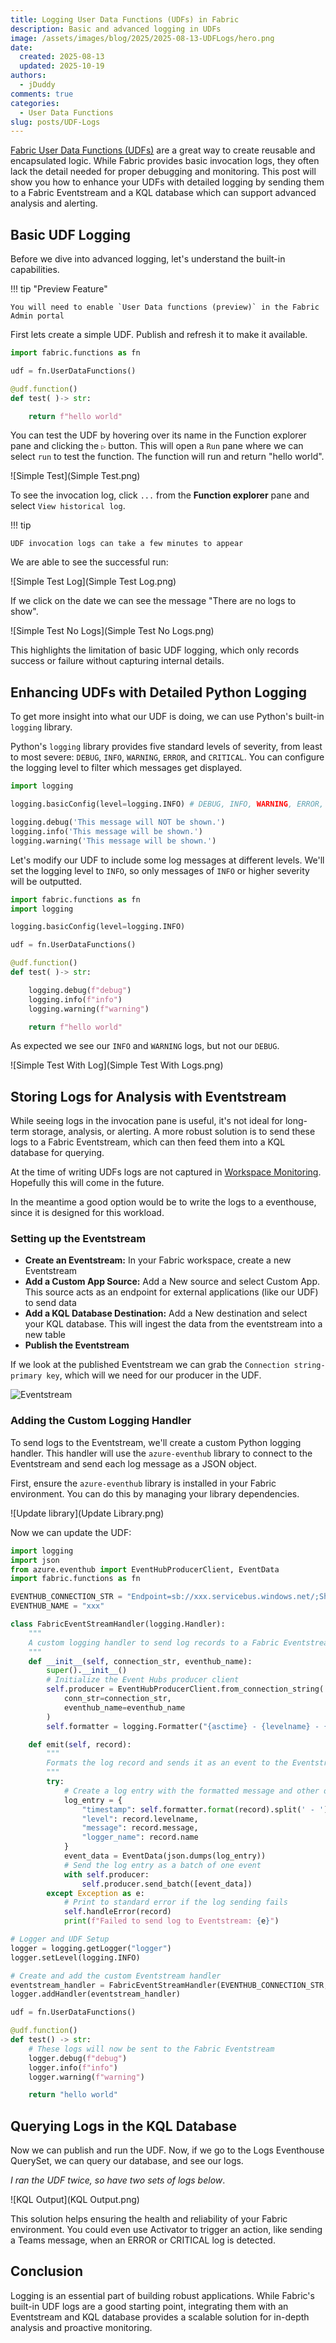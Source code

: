 ```yaml
---
title: Logging User Data Functions (UDFs) in Fabric
description: Basic and advanced logging in UDFs
image: /assets/images/blog/2025/2025-08-13-UDFLogs/hero.png
date:
  created: 2025-08-13
  updated: 2025-10-19
authors:
  - jDuddy
comments: true
categories:
  - User Data Functions
slug: posts/UDF-Logs
---
```


[Fabric User Data Functions (UDFs)](https://learn.microsoft.com/en-us/fabric/data-engineering/user-data-functions/user-data-functions-overview) are a great way to create reusable and encapsulated logic. While Fabric provides basic invocation logs, they often lack the detail needed for proper debugging and monitoring. This post will show you how to enhance your UDFs with detailed logging by sending them to a Fabric Eventstream and a KQL database which can support advanced analysis and alerting.

## Basic UDF Logging

Before we dive into advanced logging, let's understand the built-in capabilities.

!!! tip "Preview Feature"
    
    You will need to enable `User Data functions (preview)` in the Fabric Admin portal

First lets create a simple UDF. Publish and refresh it to make it available.

```py
import fabric.functions as fn

udf = fn.UserDataFunctions()

@udf.function()
def test( )-> str:

    return f"hello world"
```

You can test the UDF by hovering over its name in the Function explorer pane and clicking the `▷` button. This will open a `Run` pane where we can select `run` to test the function. The function will run and return "hello world".

![Simple Test](Simple Test.png)

To see the invocation log, click `...` from the **Function explorer** pane and select `View historical log`.

!!! tip

    UDF invocation logs can take a few minutes to appear

We are able to see the successful run:

![Simple Test Log](Simple Test Log.png)

If we click on the date we can see the message "There are no logs to show".

![Simple Test No Logs](Simple Test No Logs.png)

This highlights the limitation of basic UDF logging, which only records success or failure without capturing internal details.

## Enhancing UDFs with Detailed Python Logging

To get more insight into what our UDF is doing, we can use Python's built-in `logging` library.

Python's `logging` library provides five standard levels of severity, from least to most severe: `DEBUG`, `INFO`, `WARNING`, `ERROR`, and `CRITICAL`. You can configure the logging level to filter which messages get displayed.

```py
import logging

logging.basicConfig(level=logging.INFO) # DEBUG, INFO, WARNING, ERROR, CRITICAL

logging.debug('This message will NOT be shown.')
logging.info('This message will be shown.')
logging.warning('This message will be shown.')
```

Let's modify our UDF to include some log messages at different levels. We'll set the logging level to `INFO`, so only messages of `INFO` or higher severity will be outputted.

```py
import fabric.functions as fn
import logging

logging.basicConfig(level=logging.INFO) 

udf = fn.UserDataFunctions()

@udf.function()
def test( )-> str:

    logging.debug(f"debug")
    logging.info(f"info")
    logging.warning(f"warning")

    return f"hello world"
```

As expected we see our `INFO` and `WARNING` logs, but not our `DEBUG`.

![Simple Test With Log](Simple Test With Logs.png)

## Storing Logs for Analysis with Eventstream

While seeing logs in the invocation pane is useful, it's not ideal for long-term storage, analysis, or alerting. A more robust solution is to send these logs to a Fabric Eventstream, which can then feed them into a KQL database for querying.

At the time of writing UDFs logs are not captured in [Workspace Monitoring](https://learn.microsoft.com/en-us/fabric/fundamentals/workspace-monitoring-overview). Hopefully this will come in the future.

In the meantime a good option would be to write the logs to a eventhouse, since it is designed for this workload.

### Setting up the Eventstream

- **Create an Eventstream:** In your Fabric workspace, create a new Eventstream
- **Add a Custom App Source:** Add a New source and select Custom App. This source acts as an endpoint for external applications (like our UDF) to send data
- **Add a KQL Database Destination:** Add a New destination and select your KQL database. This will ingest the data from the eventstream into a new table
- **Publish the Eventstream**

If we look at the published Eventstream we can grab the `Connection string-primary key`, which will we need for our producer in the UDF.

![Eventstream](eventstream.png)

### Adding the Custom Logging Handler

To send logs to the Eventstream, we'll create a custom Python logging handler. This handler will use the `azure-eventhub` library to connect to the Eventstream and send each log message as a JSON object.

First, ensure the `azure-eventhub` library is installed in your Fabric environment. You can do this by managing your library dependencies.

![Update library](Update Library.png)

Now we can update the UDF:

```py
import logging
import json
from azure.eventhub import EventHubProducerClient, EventData
import fabric.functions as fn

EVENTHUB_CONNECTION_STR = "Endpoint=sb://xxx.servicebus.windows.net/;SharedAccessKeyName=key_xxx;SharedAccessKey=xxx;EntityPath=xxx9"
EVENTHUB_NAME = "xxx"

class FabricEventStreamHandler(logging.Handler):
    """
    A custom logging handler to send log records to a Fabric Eventstream.
    """
    def __init__(self, connection_str, eventhub_name):
        super().__init__()
        # Initialize the Event Hubs producer client
        self.producer = EventHubProducerClient.from_connection_string(
            conn_str=connection_str,
            eventhub_name=eventhub_name
        )
        self.formatter = logging.Formatter("{asctime} - {levelname} - {message}", style="{", datefmt="%Y-%m-%d %H:%M")

    def emit(self, record):
        """
        Formats the log record and sends it as an event to the Eventstream.
        """
        try:
            # Create a log entry with the formatted message and other details
            log_entry = {
                "timestamp": self.formatter.format(record).split(' - ')[0],
                "level": record.levelname,
                "message": record.message,
                "logger_name": record.name
            }
            event_data = EventData(json.dumps(log_entry))
            # Send the log entry as a batch of one event
            with self.producer:
                self.producer.send_batch([event_data])
        except Exception as e:
            # Print to standard error if the log sending fails
            self.handleError(record)
            print(f"Failed to send log to Eventstream: {e}")

# Logger and UDF Setup
logger = logging.getLogger("logger")
logger.setLevel(logging.INFO)

# Create and add the custom Eventstream handler
eventstream_handler = FabricEventStreamHandler(EVENTHUB_CONNECTION_STR, EVENTHUB_NAME)
logger.addHandler(eventstream_handler)

udf = fn.UserDataFunctions()

@udf.function()
def test() -> str:
    # These logs will now be sent to the Fabric Eventstream
    logger.debug(f"debug")
    logger.info(f"info")
    logger.warning(f"warning")

    return "hello world"
```

## Querying Logs in the KQL Database

Now we can publish and run the UDF. Now, if we go to the Logs Eventhouse QuerySet, we can query our database, and see our logs. 

*I ran the UDF twice, so have two sets of logs below*.

![KQL Output](KQL Output.png)

This solution helps ensuring the health and reliability of your Fabric environment. You could even use Activator to trigger an action, like sending a Teams message, when an ERROR or CRITICAL log is detected.

## Conclusion

Logging is an essential part of building robust applications. While Fabric's built-in UDF logs are a good starting point, integrating them with an Eventstream and KQL database provides a scalable solution for in-depth analysis and proactive monitoring.